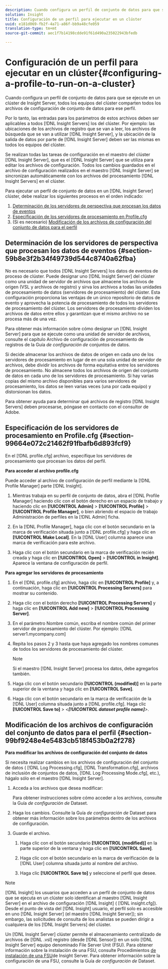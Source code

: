 ```yaml
---
description: Cuando configura un perfil de conjunto de datos para que se ejecute en un clúster de Insight Server, todos los equipos del clúster comparten todos los archivos de configuración de conjunto de datos para ese perfil.
solution: Insight
title: Configuración de un perfil para ejecutar en un clúster
uuid: e181d069-fb2f-4a71-a86f-bb9a48cfe059
translation-type: tm+mt
source-git-commit: aec1f7b14198cdde91f61d490a235022943bfedb

---
```



# Configuración de un perfil para ejecutar en un clúster{#configuring-a-profile-to-run-on-a-cluster}

Cuando configura un perfil de conjunto de datos para que se ejecute en un clúster de Insight Server, todos los equipos del clúster comparten todos los archivos de configuración de conjunto de datos para ese perfil.

Por lo tanto, las entradas para los parámetros de estos archivos deben ser aplicables a todos [!DNL Insight Servers] los del clúster. Por ejemplo: las ubicaciones de los archivos de registro que se van a leer, los archivos de búsqueda que se van a utilizar [!DNL Insight Server], y la ubicación de la salida de datos por parte de [!DNL Insight Server] deben ser las mismas en todos los equipos del clúster.

Se realizan todas las tareas de configuración en el maestro del clúster [!DNL Insight Server], que es el [!DNL Insight Server] que se utiliza para editar los archivos de configuración. Todos los cambios guardados en el archivo de configuración realizados en el maestro [!DNL Insight Server] se sincronizan automáticamente con los archivos del procesamiento [!DNL Insight Servers] en el clúster.

Para ejecutar un perfil de conjunto de datos en un [!DNL Insight Server] clúster, debe realizar los siguientes procesos en el orden indicado:

1. [Determinación de los servidores de perspectiva que procesan los datos de eventos](../../../../../../home/c-inst-svr/c-install-ins-svr/c-ins-svr-clstrs/c-inst-ins-svr-clstr/c-inst-proc-clstr/c-config-prof-run-clstr.md#section-59b8e3f2b34f49739d544c8740a62fba)
1. [Especificación de los servidores de procesamiento en Profile.cfg](../../../../../../home/c-inst-svr/c-install-ins-svr/c-ins-svr-clstrs/c-inst-ins-svr-clstr/c-inst-proc-clstr/c-config-prof-run-clstr.md#section-99664e072c21462f91fbafb6d893fcf9)
1. (Si es necesario) [Modificación de los archivos de configuración del conjunto de datos para el perfil](../../../../../../home/c-inst-svr/c-install-ins-svr/c-ins-svr-clstrs/c-inst-ins-svr-clstr/c-inst-proc-clstr/c-config-prof-run-clstr.md#section-99bf9248e4e5483cb518f453b0a2f278)

## Determinación de los servidores de perspectiva que procesan los datos de eventos {#section-59b8e3f2b34f49739d544c8740a62fba}

No es necesario que todos [!DNL Insight Servers] los datos de eventos de proceso de clúster. Puede designar uno [!DNL Insight Server] del clúster como una unidad de servidor de archivos que almacene los archivos de origen (VSL y archivos de registro) y sirva los archivos a todas las unidades de procesamiento de datos (servidores de procesamiento) del clúster. Esta configuración proporciona las ventajas de un único repositorio de datos de evento y aprovecha la potencia de procesamiento de todos los servidores de procesamiento del clúster. Los servidores de procesamiento dividen los archivos de datos entre ellos y garantizan que el mismo archivo no se procesa más de una vez.

Para obtener más información sobre cómo designar un [!DNL Insight Server] para que se ejecute como una unidad de servidor de archivos, consulte el capítulo Archivo de configuración de procesamiento de registros de la Guía *de configuración de* conjuntos de datos.

Si decide almacenar los archivos de datos de origen en cada uno de los servidores de procesamiento en lugar de en una sola unidad de servidor de archivos, debe dividir los archivos de forma equitativa entre los servidores de procesamiento. No almacene todos los archivos de origen del conjunto de datos en cada uno de los servidores de procesamiento. Si hay varias copias del mismo archivo disponibles para varios servidores de procesamiento, los datos se leen varias veces (una por cada equipo) y distorsionan los datos.

Para obtener ayuda para determinar qué archivos de registro [!DNL Insight Servers] deben procesarse, póngase en contacto con el consultor de Adobe.

## Especificación de los servidores de procesamiento en Profile.cfg {#section-99664e072c21462f91fbafb6d893fcf9}

En el [!DNL profile.cfg] archivo, especifique los servidores de procesamiento que procesan los datos del perfil.

**Para acceder al archivo profile.cfg**

Puede acceder al archivo de configuración de perfil mediante la [!DNL Profile Manager] parte [!DNL Insight].

1. Mientras trabaja en su perfil de conjunto de datos, abra el [!DNL Profile Manager] haciendo clic con el botón derecho en un espacio de trabajo y haciendo clic en **[!UICONTROL Admin]** > **[!UICONTROL Profile]** > **[!UICONTROL Profile Manager]**, o bien abriendo el espacio de trabajo Administración de perfiles en la [!DNL Admin] ficha.

1. En la [!DNL Profile Manager], haga clic con el botón secundario en la marca de verificación situada junto a [!DNL profile.cfg] y haga clic en **[!UICONTROL Make Local]**. En la [!DNL User] columna aparece una marca de verificación para este archivo.

1. Haga clic con el botón secundario en la marca de verificación recién creada y haga clic en **[!UICONTROL Open]** > **[!UICONTROL in Insight]**. Aparece la ventana de configuración de perfil.

**Para agregar los servidores de procesamiento**

1. En el [!DNL profile.cfg] archivo, haga clic en **[!UICONTROL Profile]** y, a continuación, haga clic en **[!UICONTROL Processing Servers]** para mostrar su contenido.

1. Haga clic con el botón derecho **[!UICONTROL Processing Servers]** y haga clic en **[!UICONTROL Add new]** > **[!UICONTROL Processing Server]**.

1. En el parámetro Nombre común, escriba el nombre común del primer servidor de procesamiento del clúster. Por ejemplo: [!DNL server1.mycompany.com]
1. Repita los pasos 2 y 3 hasta que haya agregado los nombres comunes de todos los servidores de procesamiento del clúster.

   >[!NOTE]
   >
   >Si el maestro [!DNL Insight Server] procesa los datos, debe agregarlos también.

1. Haga clic con el botón secundario **[!UICONTROL (modified)]** en la parte superior de la ventana y haga clic en **[!UICONTROL Save]**.

1. Haga clic con el botón secundario en la marca de verificación de la [!DNL User] columna situada junto a [!DNL profile.cfg]. Haga clic **[!UICONTROL Save to]** > *&lt;**[!UICONTROL dataset profile name]**>*.

## Modificación de los archivos de configuración del conjunto de datos para el perfil {#section-99bf9248e4e5483cb518f453b0a2f278}

**Para modificar los archivos de configuración del conjunto de datos**

Si necesita realizar cambios en los archivos de configuración del conjunto de datos ( [!DNL Log Processing.cfg], [!DNL Transformation.cfg], archivos de inclusión de conjuntos de datos, [!DNL Log Processing Mode.cfg], etc.), hágalo sólo en el maestro [!DNL Insight Server].

1. Acceda a los archivos que desea modificar:

   Para obtener instrucciones sobre cómo acceder a los archivos, consulte la Guía *de configuración de* Dataset.
1. Haga los cambios. Consulte la Guía *de configuración de* Dataset para obtener más información sobre los parámetros dentro de los archivos de configuración.
1. Guarde el archivo.

   1. Haga clic con el botón secundario **[!UICONTROL (modified)]** en la parte superior de la ventana y haga clic en **[!UICONTROL Save]**.

   1. Haga clic con el botón secundario en la marca de verificación de la [!DNL User] columna situada junto al nombre del archivo.
   1. Haga clic **[!UICONTROL Save to]** y seleccione el perfil que desee.

>[!NOTE]
>
>[!DNL Insight] los usuarios que acceden a un perfil de conjunto de datos que se ejecuta en un clúster solo identifican al maestro [!DNL Insight Server] en el archivo de configuración [!DNL Insight] ( [!DNL insight.cfg]). Desde el punto de vista del [!DNL Insight] usuario, el perfil solo es accesible en uno [!DNL Insight Server] (el maestro [!DNL Insight Server]); sin embargo, las solicitudes de consulta de los analistas se pueden dirigir a cualquiera de los [!DNL Insight Servers] del clúster.

Un [!DNL Insight Server] clúster permite el almacenamiento centralizado de archivos de [!DNL .vsl] registro (desde [!DNL Sensor]) en un solo [!DNL Insight Server] equipo denominado File Server Unit (FSU). Para obtener información sobre la instalación de una FSU, consulte Procedimientos [de instalación de una FSU](../../../../../../home/c-inst-svr/c-install-ins-svr/t-inst-proc-fsu.md#task-e4a4a791b6694119ba45b36f3e573016)de Insight Server. Para obtener información sobre la configuración de una FSU, consulte la Guía *de configuración de* Dataset.
